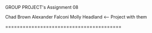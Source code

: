 GROUP PROJECT's Assignment 08

Chad Brown
Alexander Falconi
Molly Headland <-- Project with them

========================================

